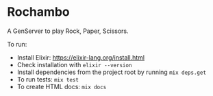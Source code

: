 # Rochambo

A GenServer to play Rock, Paper, Scissors.

To run:
  - Install Elixir: https://elixir-lang.org/install.html
  - Check installation with ```elixir --version```
  - Install dependencies from the project root by running ```mix deps.get```
  - To run tests: ```mix test```
  - To create HTML docs: ```mix docs```
  
  
